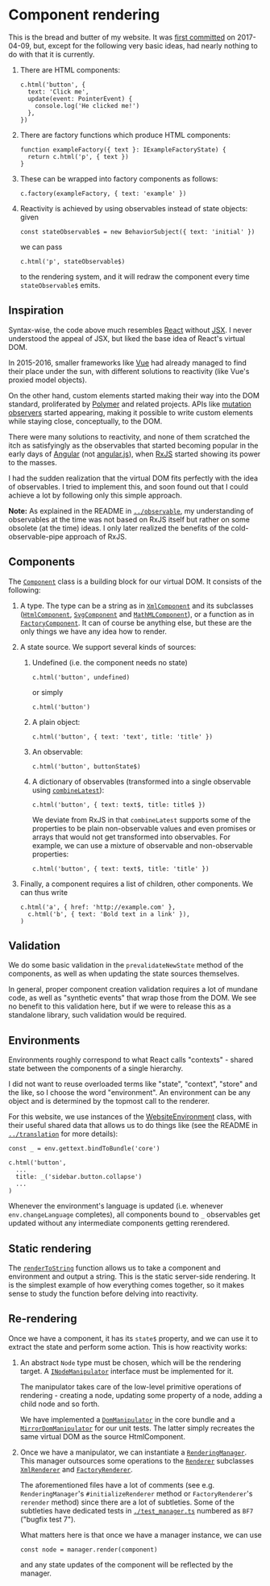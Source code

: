# Component rendering

This is the bread and butter of my website. It was [first committed](https://github.com/v--/website/tree/c6e425f026bf17e6aa71a2e5f9ca550a1bcf2ebf) on 2017-04-09, but, except for the following very basic ideas, had nearly nothing to do with that it is currently.

1. There are HTML components:
    ```
    c.html('button', {
      text: 'Click me',
      update(event: PointerEvent) {
        console.log('He clicked me!')
      },
    })
    ```

2. There are factory functions which produce HTML components:
    ```
    function exampleFactory({ text }: IExampleFactoryState) {
      return c.html('p', { text })
    }
    ```

3. These can be wrapped into factory components as follows:
    ```
    c.factory(exampleFactory, { text: 'example' })
    ```

4. Reactivity is achieved by using observables instead of state objects: given
    ```
    const stateObservable$ = new BehaviorSubject({ text: 'initial' })
    ```
    we can pass
    ```
    c.html('p', stateObservable$)
    ```
    to the rendering system, and it will redraw the component every time `stateObservable$` emits.

## Inspiration

Syntax-wise, the code above much resembles [React](https://react.dev/) without [JSX](https://facebook.github.io/jsx/). I never understood the appeal of JSX, but liked the base idea of React's virtual DOM.

In 2015-2016, smaller frameworks like [Vue](https://vuejs.org/) had already managed to find their place under the sun, with different solutions to reactivity (like Vue's proxied model objects).

On the other hand, custom elements started making their way into the DOM standard, proliferated by [Polymer](https://polymer-library.polymer-project.org/) and related projects. APIs like [mutation observers](https://developer.mozilla.org/en-US/docs/Web/API/MutationObserver) started appearing, making it possible to write custom elements while staying close, conceptually, to the DOM.

There were many solutions to reactivity, and none of them scratched the itch as satisfyingly as the observables that started becoming popular in the early days of [Angular](https://angular.dev/) (not [angular.js](https://angularjs.org/)), when [RxJS](https://rxjs.dev/) started showing its power to the masses.

I had the sudden realization that the virtual DOM fits perfectly with the idea of observables. I tried to implement this, and soon found out that I could achieve a lot by following only this simple approach.

__Note:__ As explained in the README in [`../observable`](../observable), my understanding of observables at the time was not based on RxJS itself but rather on some obsolete (at the time) ideas. I only later realized the benefits of the cold-observable-pipe approach of RxJS.

## Components

The [`Component`](./component/component.ts) class is a building block for our virtual DOM. It consists of the following:

1. A type. The type can be a string as in [`XmlComponent`](./component/xml.ts) and its subclasses ([`HtmlComponent`](./component/html.ts), [`SvgComponent`](./component/svg.ts) and [`MathMLComponent`](./component/mathml.ts)), or a function as in [`FactoryComponent`](./component/factory.ts). It can of course be anything else, but these are the only things we have any idea how to render.

2. A state source. We support several kinds of sources:
    1. Undefined (i.e. the component needs no state)
        ```
        c.html('button', undefined)
        ```
        or simply
        ```
        c.html('button')
        ```

    2. A plain object:
        ```
        c.html('button', { text: 'text', title: 'title' })
        ```

    3. An observable:
        ```
        c.html('button', buttonState$)
        ```

    4. A dictionary of observables (transformed into a single observable using [`combineLatest`](../observable/operators/combine_latest.ts)):
        ```
        c.html('button', { text: text$, title: title$ })
        ```

        We deviate from RxJS in that `combineLatest` supports some of the properties to be plain non-observable values and even promises or arrays that would not get transformed into observables. For example, we can use a mixture of observable and non-observable properties:
        ```
        c.html('button', { text: text$, title: 'title' })
        ```

3. Finally, a component requires a list of children, other components. We can thus write
    ```
    c.html('a', { href: 'http://example.com' },
      c.html('b', { text: 'Bold text in a link' }),
    )
    ```

## Validation

We do some basic validation in the `prevalidateNewState` method of the components, as well as when updating the state sources themselves.

In general, proper component creation validation requires a lot of mundane code, as well as "synthetic events" that wrap those from the DOM. We see no benefit to this validation here, but if we were to release this as a standalone library, such validation would be required.

## Environments

Environments roughly correspond to what React calls "contexts" - shared state between the components of a single hierarchy.

I did not want to reuse overloaded terms like "state", "context", "store" and the like, so I choose the word "environment". An environment can be any object and is determined by the topmost call to the renderer.

For this website, we use instances of the [WebsiteEnvironment](../environment.ts) class, with their useful shared data that allows us to do things like (see the README in [`../translation`](../translation) for more details):
```
const _ = env.gettext.bindToBundle('core')

c.html('button',
  ...
  title: _('sidebar.button.collapse')
  ...
)
```

Whenever the environment's language is updated (i.e. whenever `env.changeLanguage` completes), all components bound to `_` observables get updated without any intermediate components getting rerendered.

## Static rendering

The [`renderToString`](./static_render.ts) function allows us to take a component and environment and output a string. This is the static server-side rendering. It is the simplest example of how everything comes together, so it makes sense to study the function before delving into reactivity.

## Re-rendering

Once we have a component, it has its `state$` property, and we can use it to extract the state and perform some action. This is how reactivity works:

1. An abstract `Node` type must be chosen, which will be the rendering target. A [`INodeManipulator`](./types.ts) interface must be implemented for it.

    The manipulator takes care of the low-level primitive operations of rendering - creating a node, updating some property of a node, adding a child node and so forth.

    We have implemented a [`DomManipulator`](../../client/core/dom/manipulator.ts) in the core bundle and a [`MirrorDomManipulator`](../../testing/unit/mirror_dom.ts) for our unit tests. The latter simply recreates the same virtual DOM as the source HtmlComponent.

2. Once we have a manipulator, we can instantiate a [`RenderingManager`](./manager.ts). This manager outsources some operations to the [`Renderer`](./renderer/renderer.ts) subclasses [`XmlRenderer`](./renderer/xml.ts) and [`FactoryRenderer`](./renderer/factory.ts).

    The aforementioned files have a lot of comments (see e.g. `RenderingManager`'s `#initializeRenderer` method or `FactoryRenderer`'s `rerender` method) since there are a lot of subtleties. Some of the subtleties have dedicated tests in [`./test_manager.ts`](./test_manager.ts) numbered as `BF7` ("bugfix test 7").

    What matters here is that once we have a manager instance, we can use
    ```
    const node = manager.render(component)
    ```
    and any state updates of the component will be reflected by the manager.
